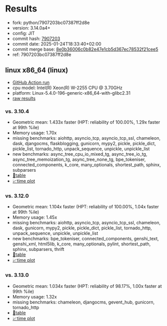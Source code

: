 # Results

- fork: python/7907203bc07387ff2d8e
- version: 3.14.0a4+
- config: JIT
- commit hash: [7907203](https://github.com/python/cpython/commit/7907203)
- commit date: 2025-01-24T18:33:40+02:00
- commit merge base: [8e0b36006c0b82e47e1cb5d367ec78532f21cee5](https://github.com/python/cpython/commit/8e0b36006c0b82e47e1cb5d367ec78532f21cee5)
- ref: 7907203bc07387ff2d8e

## linux x86_64 (linux)

- [GitHub Action run](https://github.com/faster-cpython/benchmarking/actions/runs/12955147896)
- cpu model: Intel(R) Xeon(R) W-2255 CPU @ 3.70GHz
- platform: Linux-5.4.0-196-generic-x86_64-with-glibc2.31
- [raw results](bm-20250124-linux-x86_64-python-7907203bc07387ff2d8e-3.14.0a4%2B-7907203.json)

### vs. 3.10.4

- Geometric mean: 1.433x faster (HPT: reliability of 100.00%, 1.29x faster at 99th %ile)
- Memory usage: 1.70x
- missing benchmarks: aiohttp, asyncio_tcp, asyncio_tcp_ssl, chameleon, dask, djangocms, flaskblogging, gunicorn, mypy2, pickle, pickle_dict, pickle_list, tornado_http, unpack_sequence, unpickle, unpickle_list
- new benchmarks: async_tree_cpu_io_mixed_tg, async_tree_io_tg, async_tree_memoization_tg, async_tree_none_tg, bpe_tokeniser, connected_components, k_core, many_optionals, shortest_path, sphinx, subparsers
- [📄table](bm-20250124-linux-x86_64-python-7907203bc07387ff2d8e-3.14.0a4%2B-7907203-vs-3.10.4.md)
- [📈time plot](bm-20250124-linux-x86_64-python-7907203bc07387ff2d8e-3.14.0a4%2B-7907203-vs-3.10.4.svg)

### vs. 3.12.0

- Geometric mean: 1.104x faster (HPT: reliability of 100.00%, 1.04x faster at 99th %ile)
- Memory usage: 1.45x
- missing benchmarks: aiohttp, asyncio_tcp, asyncio_tcp_ssl, chameleon, dask, gunicorn, mypy2, pickle, pickle_dict, pickle_list, tornado_http, unpack_sequence, unpickle, unpickle_list
- new benchmarks: bpe_tokeniser, connected_components, genshi_text, genshi_xml, html5lib, k_core, many_optionals, pylint, shortest_path, sphinx, subparsers, thrift
- [📄table](bm-20250124-linux-x86_64-python-7907203bc07387ff2d8e-3.14.0a4%2B-7907203-vs-3.12.0.md)
- [📈time plot](bm-20250124-linux-x86_64-python-7907203bc07387ff2d8e-3.14.0a4%2B-7907203-vs-3.12.0.svg)

### vs. 3.13.0

- Geometric mean: 1.034x faster (HPT: reliability of 98.17%, 1.00x faster at 99th %ile)
- Memory usage: 1.32x
- missing benchmarks: chameleon, djangocms, gevent_hub, gunicorn, tornado_http
- [📄table](bm-20250124-linux-x86_64-python-7907203bc07387ff2d8e-3.14.0a4%2B-7907203-vs-3.13.0.md)
- [📈time plot](bm-20250124-linux-x86_64-python-7907203bc07387ff2d8e-3.14.0a4%2B-7907203-vs-3.13.0.svg)

